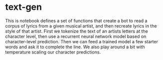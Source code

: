 # text-gen

This is notebook defines a set of functions that create a bot to read a corpus of lyrics from a given musical artist, and then recreate lyrics in the style of that artist. First we tokenize the text of an artists letters at the character level, then use a recurrent neural network model based on character-level prediction. Then we can feed a trained model a few starter words and ask it to complete the line. We also play around a bit with temperature scaling our character predictions.
